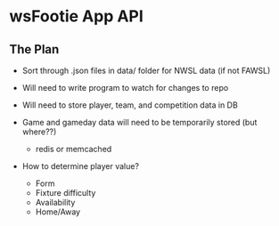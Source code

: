 # wsFootie App API

## The Plan

- Sort through .json files in data/ folder for NWSL data (if not FAWSL)

- Will need to write program to watch for changes to repo

- Will need to store player, team, and competition data in DB

- Game and gameday data will need to be temporarily stored (but where??)

  - redis or memcached

- How to determine player value?
  - Form
  - Fixture difficulty
  - Availability
  - Home/Away
